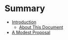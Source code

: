 # Summary

* [Introduction](README.md)
  * [About This Document](chapter1.md)
* [A Modest Proposal](chapter2.md)



